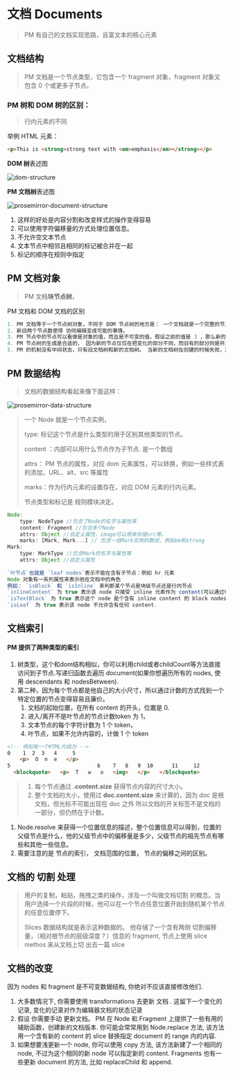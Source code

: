 # 文档 Documents

> PM 有自己的文档实现思路，且富文本的核心元素
>

##  文档结构

> PM 文档是一个节点类型，它包含一个 fragment 对象，fragment 对象又包含 0 个或更多子节点。

### PM 树和 DOM 树的区别：

> 行内元素的不同

举例 HTML 元素： 

~~~html
<p>This is <strong>strong text with <em>emphasis</em></strong></p>
~~~

**DOM 树**表述图

![dom-structure](https://cdn.jsdelivr.net/gh/xheldon/x_blog-static/img/2019/dom-structure.png)

**PM 文档树**表述图

![prosemirror-document-structure](https://cdn.jsdelivr.net/gh/xheldon/x_blog-static/img/2019/prosemirror-document-structure.png)

1. 这样的好处是内容分割和改变样式的操作变得容易
2. 可以使用字符偏移量的方式处理位置信息。
3. 不允许空文本节点
4. 文本节点中相邻且相同的标记被合并在一起
5. 标记的顺序在规则中指定

## PM 文档对象

> PM 文档**块节点树**，

PM 文档和 DOM 文档的区别

~~~js
1. PM 文档等于一个节点树对象，不同于 DOM 节点树的地方是： 一个文档就是一个完整的节点树对象。当新的内容出现时，则用一个新的节点树对象来表示。 
2. 新旧两个节点数使得 协同编辑变成可能的事情。
3. PM 节点中的节点可以看做是对象的值，而且是不可变的值，假设之前的值是 3 ，那么新的变化可以看做是 +1 ，得到新的值 4. 
4. PM 节点树的生成是合适的， 因为新的节点仅仅在把变化的部分不同，而旧有的部分则是共享的。
5. PM 的机制没有中间状态，只有旧文档树和新的文档树。 当新的文档树在创建的时候失败，那么依然显示旧的文档。

~~~

## PM 数据结构

> 文档的数据结构看起来像下面这样：

![prosemirror-data-structure](https://cdn.jsdelivr.net/gh/xheldon/x_blog-static/img/2019/prosemirror-data-structure.png)

> 一个 Node 就是一个节点实例，
>
> type: 标记这个节点是什么类型的用于区别其他类型的节点。
>
> content ：内部可以用什么节点作为子节点. 是一个数组
>
> attrs： PM 节点的属性，对应 dom 元素属性，可以转换，例如一些样式表的添加，URL、alt、src 等属性
>
> marks：作为行内元素的设置存在，对应 DOM 元素的行内元素。
>
> 节点类型和标记是 规则模块决定。

~~~js
Node:
    type: NodeType //包含了Node的名字与属性等
    content: Fragment //包含多个Node
    attrs: Object //自定义属性，image可以用来存储src等。
    marks: [Mark, Mark...] // 包含一组Mark实例的数组，例如em和strong
Mark:
    type: MarkType //包含Mark的名字与属性等
    attrs: Object //自定义属性
    
`叶节点`也就是 `leaf nodes`表示不能在含有子节点：例如 hr 元素
Node 对象有一系列属性来表示他在文档中的角色
例如： `isBlock` 和 `isInline` 来判断某个节点是块级节点还是行内节点
`inlineContent` 为 true 表示该 node 只接受 inline 元素作为 content(可以通过判断此节点来决定下一步是否往里面加 inline node or not——译者注)
`isTextBlock` 为 true 表示这个 node 是个含有 inline content 的 block nodes.
`isLeaf` 为 true 表示该 node 不允许含有任何 content.
~~~





## 文档索引



#### PM 提供了两种类型的索引

1. 树类型，这个和dom结构相似，你可以利用child或者childCount等方法直接访问到子节点.写递归函数去遍历 document(如果你想遍历所有的 nodes, 使用 descendants 和 nodesBetween).
2. 第二种，因为每个节点都是他自己的大小尺寸，所以通过计数的方式找到一个特定位置的节点变得容易且廉价。
   1. 文档的起始位置，在所有 content 的开头，位置是 0.
   2. 进入/离开不是叶节点的节点计数token 为 1，
   3. 文本节点的每个字符计数为 1 个 token，
   4. 叶节点，如果不允许内容的，计做 1 个 token

~~~html
<!-- 例如有一个HTML片段为 -->
0    1  2  3   4     5 
	<p>  O  n  e   </p>
5							 6    7   8   9  10      11     12              13
  <blockquote>   <p>  T   w   o   <img>   </p>   </blockquote>
~~~

> 1. 每个节点通过 **.content.size** 获得节点内容的尺寸大小。
> 2. 整个文档的大小，使用过 **doc.content.size** 来计算的，因为 doc 是根文档，但光标不可能出现在 doc 之外 所以文档的开关标签不是文档的一部分，但仍然在于计数。

1.  Node.resolve 来获得一个位置信息的描述，整个位置信息可以得到，位置的父级节点是什么，他的父级节点中的偏移量是多少，父级节点的祖先节点有哪些和其他一些信息。
2. 需要注意的是 节点的索引， 文档范围的位置， 节点的偏移之间的区别。



## 文档的 切割 处理

> 用户的复制，粘贴，拖拽之类的操作，涉及一个叫做文档切割 的概念。当用户选择一个片段的时候，他可以在一个节点任意位置开始到随机某个节点的任意位置停下。
>
> Slices 数据结构就是表示这种数据的。 他存储了一个含有两侧 切割偏移量，（相对根节点的层级深度？）信息的 fragment, 节点上使用 slice methos 来从文档上切 出去一篇 slice 

## 文档的改变

因为 nodes 和 fragment 是不可变数据结构, 你绝对不应该直接修改他们. 

1. 大多数情况下, 你需要使用 transformations 去更新 文档 . 这留下一个变化的记录, 变化的记录对作为编辑器文档的状态记录
2. 假设 你需要手动 更新文档。 PM 在 Node 和 Fragment 上提供了一些有用的辅助函数，创建新的文档版本. 你可能会常常用到 Node.replace 方法, 该方法用一个含有新的 content 的 slice 替换指定 document 的 range 内的内容. 
3. 如果想要浅更新一个 node, 你可以使用 copy 方法, 该方法新建了一个相同的 node, 不过为这个相同的新 node 可以指定新的 content. Fragments 也有一些更新 document 的方法, 比如 replaceChild 和 append.